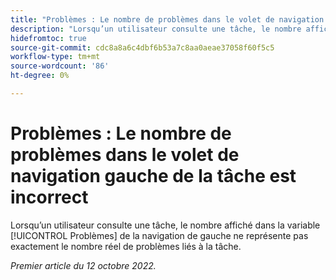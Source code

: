 ```yaml
---
title: "Problèmes : Le nombre de problèmes dans le volet de navigation gauche de la tâche est incorrect"
description: "Lorsqu’un utilisateur consulte une tâche, le nombre affiché dans la section Problèmes du volet de navigation de gauche ne représente pas exactement le nombre réel de problèmes associés à la tâche."
hidefromtoc: true
source-git-commit: cdc8a8a6c4dbf6b53a7c8aa0aeae37058f60f5c5
workflow-type: tm+mt
source-wordcount: '86'
ht-degree: 0%

---
```



# Problèmes : Le nombre de problèmes dans le volet de navigation gauche de la tâche est incorrect

Lorsqu’un utilisateur consulte une tâche, le nombre affiché dans la variable [!UICONTROL Problèmes] de la navigation de gauche ne représente pas exactement le nombre réel de problèmes liés à la tâche.

_Premier article du 12 octobre 2022._

